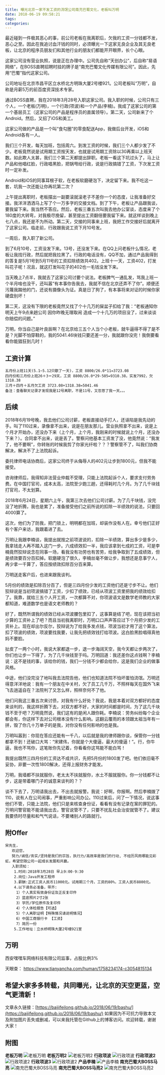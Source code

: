 ```yaml
---
title: 曝光北京一家不发工资的流氓公司南充巴蜀文化，老板叫万明
date: 2018-06-19 09:58:21
tags:
categories:
---
```


最近碰到一件极其恶心的事，前公司老板在我离职后，欠我的工资一分钱都不发，恶心之至。因此在我追讨血汗钱的同时，必须曝光一下这家无良企业及其无良老板，让北京的程序员朋友们和其他行业的朋友们都能开开眼界，长个心眼。

这家公司没有营业执照，说是正在办理中。公司先自称“天创办公”，后自称“易语网络”，在BOSS直聘招聘时挂的牌子是“南充巴蜀文化传媒有限公司”。因此，先用“巴蜀”指代这家公司。

公司地址在北京市昌平区立水桥北方明珠大厦2号楼921。公司老板叫“万明”，自称是月薪5万的前百度资深技术专家。

通过BOSS直聘，我在2018年3月28号入职这家公司。我入职的时候，公司只有三个人，一个老板(万明)，一个行政(项波)和一个产品(李楠)。我成了这家公司的第一个基层员工（这家公司的产品是程序员的直属领导）。第二天，公司新来了个Android。然后，又招了iOS和美工。

这家公司做的产品是一个叫“食勾圈”的零食配送App，我做后台开发，iOS和Android各有一人。

我们三个开发，每天加班，包括周六。到发工资的时候，我们三个人都少发了不少。老板竟然说是试用期工资按天发，也就是试用期工资除以30再乘以上班天数。如此欺人太甚，我们三个第二天都提出辞职。老板一看这下坑过头了，马上让产品和他唱红脸，行政唱黑脸，把锅甩给行政，说是行政搞错了工资，下次发工资时一定补发。

Android和iOS的同事耳根子软，在老板软磨硬泡下，决定留下来。我不吃这一套，坑我一次还能让你再坑第二次？

上午提出离职时，老板摆出一副要滚就滚老子不差你一个的态度，让我准备好交接。我洋洋洒洒马上写了个一万多字的交接文档。到了下午，老板让产品跟我谈，要我留下来。我当然不答应。然后，老板三番五次叫我去他办公室谈，态度来了个180度的大转弯，对我极尽挽留，甚至提出工资翻倍要我留下来。就这样谈到晚上七八点，我还是不为所动。第二天，交接的同事来上班，我把工作交接好后就离开了这家公司。临走前，行政跟我说工资下月10号发。

一周后，我入职了新公司。

到了6月10号，工资没发下来。13号，还没发下来。在QQ上问老板什么情况，老板让我找行政，然后就把我拉黑了。行政的电话没有，QQ不加，通过产品我得到的答复是5月1号到5月11号的工资扣除绩效共402。上班十一天，工资402，打发叫花子呢！况且，就这打发叫花子的402也一毛钱没发下来。

当天晚上7点半，我就去了这家公司讨要个说法。老板脾气一通乱发，骂我上班一个半月啥也没干，还叫嚣“有本事你告我去，我就不信在北京还弄不了你”。顺便还污蔑我踹他的门，还说有摄像头为证。真是日了狗了，有本事将来对证的时候你家硬盘别坏！

第二天，这没有下限的老板竟然又找了个十几万的屎盆子扣给了我：“老板通知你明天上午9点来趟公司 因你昨晚无理取闹 造成一个十几万的项目没了，过来谈谈你赔偿的问题。”

万明，你当自己是叶良辰啊？在北京给三五个人当个小老板，就牛逼得不得了是不是？光脚不怕穿鞋的，我的5041.46块钱只要还差一分，我就跟你没完！我倒要看看你能猖狂到几时！

## 工资计算

```
五月份上班11天(5.1~5.12只歇了一天)，工资 8800/26.0*11=3723.08
四月份和三月份上班26＋3＝29天，工资 8800/26.0*29-505=9310.38，实发7992，欠1318.38
三月＋四月＋五月欠工资 3723.08+1318.38=5041.46
备注：查看聊天记录才发现我是12号离职，不是11号，又忽悠了我一天。。。
```

## 后续

2018年6月19号晚，我去他们公司讨薪，老板直接动手打人，还诬陷是我先动的手。叫了110过来，录像拿不出来，说是在朋友那儿。营业执照拿不出来，说是上个月才开始办，还没办下来（上个月，上个月，我刚来的时候就说上个月，还没办下来？）。合同拿不出来，说是丢了。警察问他基本工资发了没，他竟然说：“我发了，他不要啊”，你转账的时候我剪了你家光纤啦？？？警察管不了，叫我们协商解决，解决不了上法院起诉。

委托律师电话协商后，这家公司终于从侮辱人的402元让步到1800元，但我不能接受。

咨询律师后，我得知非法营业仲裁不受理，只能上法院起诉个人，要求支付劳务费。在中国打官司，成本太高，法院至少跑三趟，还得耗时几个月。为了几千块钱打官司，不太划算。

2018年6月24日，星期六上午，我第三次去他们公司讨薪。为了几千块钱，没完没了地折腾，我也是累了，准备接受他们之前所说的扣除一半绩效的说法，只要回4000算了。

这次，他们为了防我，把门锁上，明明都在加班，却装作没有人在。幸亏他们正好有个客户来访，我跟着进了去。

万明让我跟李楠谈，我提出就按之前项波说的，扣除一半绩效，算出多少是多少，我拿钱走人再不踏入这门一步。六成绩效扣一半，我应该拿到七成的工资，可是李楠竟然狡辩说念在同事一场，看我没有功劳也有苦劳，给我争取到了五成绩效，但是绩效要百分百扣掉。软磨硬泡了很久，李楠丝毫不做让步，我想还是息事宁人，再少拿一千算了，答应按绩效扣除百分百来算。

万明送走客户后，也进来跟我谈判。

5月份的绩效是扣除百分百了，但是三四月份少发的工资他们还是寸步不让。他们狡辩说是当初项波搞错了工资，少扣了绩效，已经从项波工资里把我的绩效给扣了。我靠，就给三五个人开工资，一次都算不对，你项波语文是数学老师教的大家都知道，难道数学也是语文老师教的？

好了，既然所谓我的绩效已经从项波腰包里扣了，这事算是结了吧，现在该把当初少算的工资补上了吧？而且当初我离职时，万明口口声声答应过下个月把少发的工资补上。现在却出尔反尔，狡辩说为了给我多发点钱，项波当初才用了这个算法，扣了项波的绩效，项波要找我要，让我先把绩效钱打给项波。这白脸黑脸唱得真他妈不要脸。

扯皮了一两个小时，我说大家都退一步，退一步海阔天空，我今天都让步两次了，你们也让步一下得了，为了几千块钱至于吗。万明回道：我还差你这点钱啊？李楠说：这不是钱的事，该给你的钱，我们一分钱不少都会给你，这是我们企业的做事风格。

中途，他们没完没了地叫我去法院告他，他们也知道法院不怕坏蛋怕流氓。万明还得意洋洋地说：我有一个朋友在中关村，欠了员工几千万，不照样每天在国外飞来飞去逍遥自在？法院判了又怎么样，照样奈何不了他。

他们问我这三番五次来讨债，对我有什么好处？我说，我是本着对双方都好的态度来谈判的，我这样折腾下去，对双方都不好，大家的时间都是时间，为了这几千块钱不至于吧？万明竟然说，我们这有的是闲人跟你耗。李楠说：劳务纠纷每个企业都会有，你这样下去对公司根本没有什么影响。这翻云覆雨的本领跟太祖当年有一拼，毁了你几十万单子的是我，对你没有任何影响的也是我。

万明叫嚣到：你现在答应还能有一千八，以后就是我的律师跟你谈，保管你一分钱都拿不到！还破口大骂：“宋建伟，你就是个大傻逼，最大的傻逼！”。行，你牛逼，我也不骂你，这笔账你先记着，你看看你这骂能不能白骂！

我提出既然三四月份的工资达不成共识，先把5月份的1800发了吧。他们依旧毫不妥协，非要一次性1800解决，还得上报财务才能发。

万明，我墙都不扶就服你，老太太不扶就服你，水土不服就服你。你一分钱都不让步，这是带着哪门子的诚意来谈判的？？

谈不下去了，万明请我出去，不出去就报警。我说：好啊，你报啊。然后李楠拨了110，说有人在公司闹事，严重影响公司办公。110过来后，问了一下情况，说这事他们不管，只能上法院，他们只是来核查身份证，看看有没有记录在案的罪犯的。万明问警官能不能请我出去，警官说管不了，只要不扰乱社会治安就管不了。建议我要债时尽量和和气气说话，不要堵别人的路就行。

## 附Offer

```
宋先生，
   欢迎您，
   努力/诚信/务实/坚持是我们的宗旨，执行力/高效率是我们的行动, 不经历风雨哪能见彩虹，希望您随公司一起成长发展和共赢。
   入职须知：
    1.时间:2018年3月28日 早上9:00-9:30
    2.岗位:Java开发工程师
    3.薪酬:正式工资人民币11000元。试用期三个月，工资的80%，工资人民币8800元。
    4.以下请务必准备，带齐:
     1）个人真实有效身份证及正反复印件
     2）蓝底照片2寸2张
     3）学历/学位原件及复印件
     4）个人体检报告【可选】
     5）个人离职证明【特殊情况请说明情况】
     6）中国工商银行卡 【工资】
     7）简历一份
    5.工作地址：立水桥明珠大厦2号楼921室
```

## 万明

西安嘿嘿车网络科技有限公司监事，占股比例3%

天眼查： https://www.tianyancha.com/human/1758234174-c3054815134


## 希望大家多多转载，共同曝光，让北京的天空更蓝，空气更清新！

文章永久链接：[https://baijifeilong.github.io/2018/06/19/bashu/](https://baijifeilong.github.io/2018/06/19/bashu/) 如果因为不可抗力导致本文及附加图片丢失或删减，可以来我托管在Github上的博客访问。欢迎转载，谢谢大家！


## 附图

**老板万明**
![老板万明](https://raw.githubusercontent.com/baijifeilong/resources/master/bashu/wanming.png)
**老板万明2**
![老板万明2](https://raw.githubusercontent.com/baijifeilong/resources/master/bashu/wanming2.png)
**行政项波**
![行政项波](https://raw.githubusercontent.com/baijifeilong/resources/master/bashu/linan.png)
**行政项波2**
![行政项波2](https://raw.githubusercontent.com/baijifeilong/resources/master/bashu/xiangbo.png)
**行政项波3**
![行政项波2](https://raw.githubusercontent.com/baijifeilong/resources/master/bashu/xiangbo2.png)
**产品李楠**
![产品李楠](https://raw.githubusercontent.com/baijifeilong/resources/master/bashu/linan2.png)
**南充巴蜀大BOSS马亮**
![南充巴蜀大BOSS马亮](https://raw.githubusercontent.com/baijifeilong/resources/master/bashu/maliang.png)
**南充巴蜀大BOSS马亮2**
![南充巴蜀大BOSS马亮2](https://raw.githubusercontent.com/baijifeilong/resources/master/bashu/maliang2.png)

